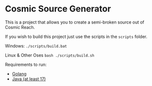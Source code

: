 # Cosmic Source Generator

This is a project that allows you to create a semi-broken source out of Cosmic Reach.

If you wish to build this project just use the scripts in the `scripts` folder.

Windows:
```./scripts/build.bat```

Linux & Other Oses
```bash ./scripts/build.sh```

Requirements to run:
- [Golang](https://go.dev)
- [Java (at least 17)](https://www.java.com/en/download/)